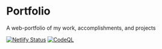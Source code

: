 # Portfolio
A web-portfolio of my work, accomplishments, and projects  
  
[![Netlify Status](https://api.netlify.com/api/v1/badges/adc90051-8e71-477d-91d9-cd3fde42af13/deploy-status)](https://app.netlify.com/sites/admiring-wing-9d6227/deploys)
[![CodeQL](https://github.com/Schallenballa/Portfolio/actions/workflows/codeql-analysis.yml/badge.svg)](https://github.com/Schallenballa/Portfolio/actions/workflows/codeql-analysis.yml)
